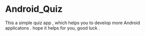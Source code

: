 # Android_Quiz
This a simple quiz app , which helps you to develop more Android applicatons .
hope it helps for you, good luck .
